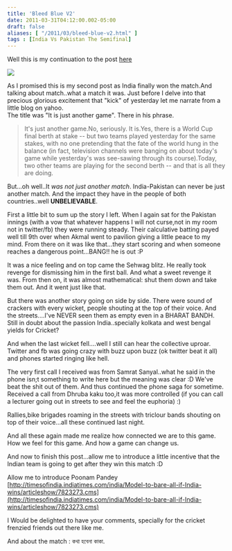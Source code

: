 ```yaml
---
title: 'Bleed Blue V2'
date: 2011-03-31T04:12:00.002-05:00
draft: false
aliases: [ "/2011/03/bleed-blue-v2.html" ]
tags : [India Vs Pakistan The Semifinal]
---
```


Well this is my continuation to the post [here](http://rkrants.blogspot.com/2011/03/india-vs-pakistan-semifinal-and-us.html)  
  
  

![](http://behance.vo.llnwd.net/profiles5/196529/projects/868407/58aff334ea64323625350db3fb198f9c.jpg)

  

  
  
As I promised this is my second post as India finally won the match.And talking about match..what a match it was. Just before I delve into that precious glorious excitement that "kick" of yesterday let me narrate from a little blog on yahoo.  
The title was "It is just another game". There in his phrase.  
  
  

> It's just another game.No, seriously. It is.Yes, there is a World Cup final berth at stake -- but two teams played yesterday for the same stakes, with no one pretending that the fate of the world hung in the balance (in fact, television channels were banging on about today's game while yesterday's was see-sawing through its course).Today, two other teams are playing for the second berth -- and that is all they are doing.

  
  
But...oh well..It _was not just another match_. India-Pakistan can never be just another match. And the impact they have in the people of both countries..well **UNBELIEVABLE**.  
  
  
First a little bit to sum up the story I left. When I again sat for the Pakistan innings (with a vow that whatever happens I will not curse,not in my room not in twitter/fb) they were running steady. Their calculative batting payed well till 9th over when Akmal went to pavilion giving a little peace to my mind. From there on it was like that...they start scoring and when someone reaches a dangerous point...BANG!! he is out :P  
  
  
It was a nice feeling and on top came the Sehwag blitz. He really took revenge for dismissing him in the first ball. And what a sweet revenge it was. From then on, it was almost mathematical: shut them down and take them out. And it went just like that.  
  
  
But there was another story going on side by side. There were sound of crackers with every wicket, people shouting at the top of their voice. And the streets....I've NEVER seen them as empty even in a BHARAT BANDH. Still in doubt about the passion India..specially kolkata and west bengal yields for Cricket?  
  
  
And when the last wicket fell....well I still can hear the collective uproar. Twitter and fb was going crazy with buzz upon buzz (ok twitter beat it all) and phones started ringing like hell.  
  
  
The very first call I received was from Samrat Sanyal..what he said in the phone isn;t something to write here but the meaning was clear :D We've beat the shit out of them. And thus continued the phone saga for sometime. Received a call from Dhruba kaku too,it was more controlled (if you can call a lecturer going out in streets to see and feel the euphoria) :)  
  
  
Rallies,bike brigades roaming in the streets with triclour bands shouting on top of their voice...all these continued last night.  
  
  
And all these again made me realize how connected we are to this game. How we feel for this game. And how a game can change us.  
  
  
And now to finish this post...allow me to introduce a little incentive that the Indian team is going to get after they win this match :D  
  
  
Allow me to introduce Poonam Pandey [http://timesofindia.indiatimes.com/india/Model-to-bare-all-if-India-wins/articleshow/7823273.cms](http://timesofindia.indiatimes.com/india/Model-to-bare-all-if-India-wins/articleshow/7823273.cms)  
  
  
I Would be delighted to have your comments, specially for the cricket frenzied friends out there like me.  

And about the match : কথা হবেনা কাকা.